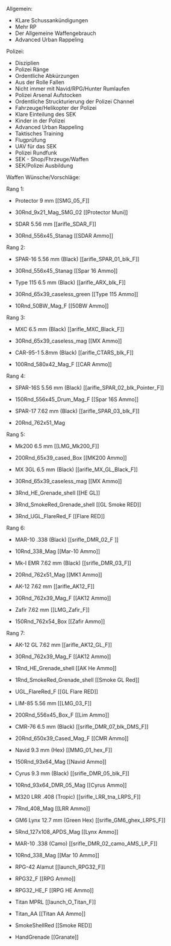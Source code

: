 Allgemein:

- KLare Schussankündigungen
- Mehr RP
- Der Allgemeine Waffengebrauch
- Advanced Urban Rappeling 


Polizei:

- Disziplien
- Polizei Ränge
- Ordentliche Abkürzungen
- Aus der Rolle Fallen
- Nicht immer mit Navid/RPG/Hunter Rumlaufen
- Polizei Arsenal Aufstocken
- Ordentliche Struckturierung der Polizei Channel
- Fahrzeuge/Helikopter der Polizei
- Klare Einteilung des SEK
- Kinder in der Polizei
- Advanced Urban Rappeling 
- Taktisches Training
- Flugprüfung
- UAV für das SEK
- Polizei Rundfunk
- SEK - Shop/Fhrzeuge/Waffen
- SEK/Polizei Ausbildung


Waffen Wünsche/Vorschläge:

Rang 1:

- Protector 9 mm [[SMG_05_F]]
- 30Rnd_9x21_Mag_SMG_02 [[Protector Muni]]

- SDAR 5.56 mm [[arifle_SDAR_F]]
- 30Rnd_556x45_Stanag [[SDAR Ammo]]

Rang 2:

- SPAR-16 5.56 mm (Black) [[arifle_SPAR_01_blk_F]]
- 30Rnd_556x45_Stanag [[Spar 16 Ammo]]

- Type 115 6.5 mm (Black) [[arifle_ARX_blk_F]]
- 30Rnd_65x39_caseless_green [[Type 115 Ammo]]
- 10Rnd_50BW_Mag_F [[50BW Ammo]]

Rang 3:

- MXC 6.5 mm (Black) [[arifle_MXC_Black_F]]
- 30Rnd_65x39_caseless_mag [[MX Ammo]]

- CAR-95-1 5.8mm (Black) [[arifle_CTARS_blk_F]]
- 100Rnd_580x42_Mag_F [[CAR Ammo]]

Rang 4:

- SPAR-16S 5.56 mm (Black) [[arifle_SPAR_02_blk_Pointer_F]]
- 150Rnd_556x45_Drum_Mag_F [[Spar 16S Ammo]]

- SPAR-17 7.62 mm (Black) [[arifle_SPAR_03_blk_F]]
- 20Rnd_762x51_Mag

Rang 5:

- Mk200 6.5 mm [[LMG_Mk200_F]]
- 200Rnd_65x39_cased_Box [[MK200 Ammo]]

- MX 3GL 6.5 mm (Black) [[arifle_MX_GL_Black_F]]
- 30Rnd_65x39_caseless_mag [[MX Ammo]]
- 3Rnd_HE_Grenade_shell [[HE GL]]
- 3Rnd_SmokeRed_Grenade_shell [[GL Smoke RED]]
- 3Rnd_UGL_FlareRed_F [[Flare RED]]

Rang 6:

- MAR-10 .338 (Black) [[srifle_DMR_02_F	]]
- 10Rnd_338_Mag [[Mar-10 Ammo]]

- Mk-I EMR 7.62 mm (Black) [[srifle_DMR_03_F]]
- 20Rnd_762x51_Mag [[MK1 Ammo]]

- AK-12 7.62 mm [[arifle_AK12_F]]
- 30Rnd_762x39_Mag_F [[AK12 Ammo]]

- Zafir 7.62 mm [[LMG_Zafir_F]]
- 150Rnd_762x54_Box [[Zafir Ammo]]

Rang 7:

- AK-12 GL 7.62 mm [[arifle_AK12_GL_F]]
- 30Rnd_762x39_Mag_F [[AK12 Ammo]]
- 1Rnd_HE_Grenade_shell [[AK He Ammo]]
- 1Rnd_SmokeRed_Grenade_shell [[Smoke GL Red]]
- UGL_FlareRed_F [[GL Flare RED]]

- LIM-85 5.56 mm [[LMG_03_F]]
- 200Rnd_556x45_Box_F [[Lim Ammo]]

- CMR-76 6.5 mm (Black) [[srifle_DMR_07_blk_DMS_F]]
- 20Rnd_650x39_Cased_Mag_F [[CMR Ammo]]

- Navid 9.3 mm (Hex) [[MMG_01_hex_F]]
- 150Rnd_93x64_Mag [[Navid Ammo]]

- Cyrus 9.3 mm (Black) [[srifle_DMR_05_blk_F]]
- 10Rnd_93x64_DMR_05_Mag [[Cyrus Ammo]]

- M320 LRR .408 (Tropic) [[srifle_LRR_tna_LRPS_F]]
- 7Rnd_408_Mag [[LRR Ammo]]

- GM6 Lynx 12.7 mm (Green Hex) [[srifle_GM6_ghex_LRPS_F]]
- 5Rnd_127x108_APDS_Mag [[Lynx Ammo]]

- MAR-10 .338 (Camo) [[srifle_DMR_02_camo_AMS_LP_F]]
- 10Rnd_338_Mag [[Mar 10 Ammo]]

- RPG-42 Alamut [[launch_RPG32_F]]
- RPG32_F [[RPG Ammo]]
- RPG32_HE_F [[RPG HE Ammo]]

- Titan MPRL [[launch_O_Titan_F]]
- Titan_AA [[Titan AA Ammo]]

- SmokeShellRed [[Smoke RED]]
- HandGrenade [[Granate]]

